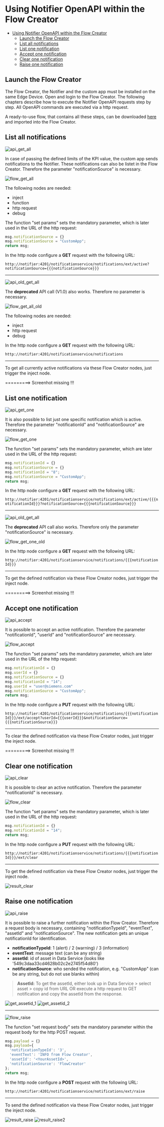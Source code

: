 # Using Notifier OpenAPI within the Flow Creator

- [Using Notifier OpenAPI within the Flow Creator](#using-notifier-openapi-within-the-flow-creator)
  - [Launch the Flow Creator](#launch-the-flow-creator)
  - [List all notifications](#list-all-notifications)
  - [List one notification](#list-one-notification)
  - [Accept one notification](#accept-one-notification)
  - [Clear one notification](#clear-one-notification)
  - [Raise one notification](#raise-one-notification)

## Launch the Flow Creator

The Flow Creator, the Notifier and the custom app must be installed on the same Edge Device. Open and login to the Flow Creator. The following chapters describe how to execute the Notifier OpenAPI requests step by step. All OpenAPI commands are executed via a http request.

A ready-to-use flow, that contains all these steps, can be downloaded [here](/src/Flow.json) and imported into the Flow Creator.

## List all notifications

![api_get_all](/docs/graphics/api_get_all.png)

In case of passing the defined limits of the KPI value, the custom app sends notifications to the Notifier. These notifications can also be listet in the Flow Creator. Therefore the parameter "notificationSource" is necessary.

![flow_get_all](/docs/graphics/flow_get_all.png)

The following nodes are needed:

- inject
- function
- http request
- debug

The function "set params" sets the mandatory parameter, which is later used in the URL of the http request:

```javascript
msg.notificationSource = {}
msg.notificationSource = "CustomApp";
return msg;
```

In the http node configure a **GET** request with the following URL:

`http://notifier:4201/notificationservice/notifications/ext/active?notificationSource={{{notificationSource}}}`

---------

![api_old_get_all](/docs/graphics/api_old_get_all.png)

The **deprecated** API call (V1.0) also works. Therefore no parameter is necessary.

![flow_get_all_old](/docs/graphics/flow_get_all_old.png)

The following nodes are needed:

- inject
- http request
- debug

In the http node configure a **GET** request with the following URL:

`http://notifier:4201/notificationservice/notifications`

---------

To get all currently active notifications via these Flow Creator nodes, just trigger the inject node.

=========> Screenhot missing !!!

## List one notification

![api_get_one](/docs/graphics/api_get_one.png)

It is also possible to list just one specific notification which is active. Therefore the parameter "notificationId" and "notificationSource" are necessary.

![flow_get_one](/docs/graphics/flow_get_one.png)

The function "set params" sets the mandatory parameter, which are later used in the URL of the http request:

```javascript
msg.notificationId = {}
msg.notificationSource = {}
msg.notificationId = "8";
msg.notificationSource = "CustomApp";
return msg;
```

In the http node configure a **GET** request with the following URL:

`http://notifier:4201/notificationservice/notifications/ext/active/{{{notificationId}}}?notificationSource={{{notificationSource}}}`

---------

![api_old_get_all](/docs/graphics/api_old_get_one.png)

The **deprecated** API call also works. Therefore only the parameter "notificationSource" is necessary.

![flow_get_one_old](/docs/graphics/flow_get_one_old.png)

In the http node configure a **GET** request with the following URL:

`http://notifier:4201/notificationservice/notifications/{{{notificationId}}}`

---------

To get the defined notification via these Flow Creator nodes, just trigger the inject node.

=========> Screenhot missing !!!

## Accept one notification

![api_accept](/docs/graphics/api_accept.png)

It is possible to accept an active notification. Therefore the parameter "notificationId", "userId" and "notificationSource" are necessary.

![flow_accept](/docs/graphics/flow_accept.png)

The function "set params" sets the mandatory parameter, which are later used in the URL of the http request:

```javascript
msg.notificationId = {}
msg.userId = {}
msg.notificationSource = {}
msg.notificationId = "14";
msg.userId = "user@siemens.com"
msg.notificationSource = "CustomApp";
return msg;
```

In the http node configure a **PUT** request with the following URL:

`http://notifier:4201/notificationservice/notifications/{{{notificationId}}}/ext/accept?userId={{{userId}}}&notificationSource={{{notificationSource}}}`

---------

To clear the defined notification via these Flow Creator nodes, just trigger the inject node.

=========> Screenhot missing !!!

## Clear one notification

![api_clear](/docs/graphics/api_clear.png)

It is possible to clear an active notification. Therefore the parameter "notificationId" is necessary.

![flow_clear](/docs/graphics/flow_clear.png)

The function "set params" sets the mandatory parameter, which is later used in the URL of the http request:

```javascript
msg.notificationId = {}
msg.notificationId = "14";
return msg;
```

In the http node configure a **PUT** request with the following URL:

`http://notifier:4201/notificationservice/notifications/{{{notificationId}}}/ext/clear`

---------

To get the defined notification via these Flow Creator nodes, just trigger the inject node.

![result_clear](/docs/graphics/result_clear.png)

## Raise one notification

![api_raise](/docs/graphics/api_raise.png)

It is possible to raise a further notification within the Flow Creator. Therefore a request body is necessary, containing "notificationTypeId", "eventText", "assetId" and "notificationSource". The new notification gets an unique notificationId for identification.

- **notificationTypeId**: 1 (alert) / 2 (warning) / 3 (information)
- **eventText**: message text (can be any string)
- **assetId**: id of asset in Data Service (looks like '549c3daa33cd4628b02c2e2745f54d80')
- **notificationSource**: who sended the notification, e.g. "CustomApp" (can be any string, but do not use blanks within)

> **AssetId:**
> To get the assetId, either look up in Data Service > select asset > copy id from URL  OR  execute a http request to GET notification and copy the assetId from the response.

![get_assetid_1](/docs/graphics/get_assetid_1.png) ![get_assetid_2](/docs/graphics/get_assetid_2.png)

---------

![flow_raise](/docs/graphics/flow_raise.png)

The function "set request body" sets the mandatory parameter within the request body for the http POST request.

```javascript
msg.payload = {}
msg.payload={
  'notificationTypeId': '3',
  'eventText': 'INFO from Flow Creator',
  'assetId': '<YourAssetId>',
  'notificationSource': 'FlowCreator'
};
return msg;
```

In the http node configure a **POST** request with the following URL:

`http://notifier:4201/notificationservice/notifications/ext/raise`

---------

To send the defined notification via these Flow Creator nodes, just trigger the inject node.

![result_raise](/docs/graphics/result_raise.png)
![result_raise2](/docs/graphics/result_raise_2.png)
